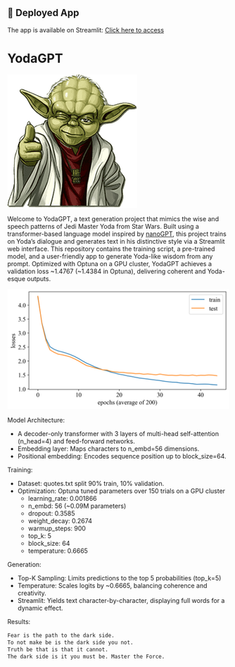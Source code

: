 ## 🚀 Deployed App

The app is available on Streamlit: [Click here to access](https://yodagpt.streamlit.app)

# YodaGPT
![alt text](https://github.com/danis-b/YodaGPT/blob/main/logo.png)

Welcome to YodaGPT, a text generation project that mimics the wise and  speech patterns of Jedi Master Yoda from Star Wars. Built using a transformer-based language model inspired by [nanoGPT](https://github.com/karpathy/nanoGPT), this project trains on Yoda’s dialogue and generates text in his distinctive style via a Streamlit web interface.
This repository contains the training script, a pre-trained model, and a user-friendly app to generate Yoda-like wisdom from any prompt. Optimized with Optuna on a GPU cluster, YodaGPT achieves a validation loss ~1.4767 (~1.4384 in Optuna), delivering coherent and Yoda-esque outputs.

![alt text](https://github.com/danis-b/YodaGPT/blob/main/Losses.png)

Model Architecture:
* A decoder-only transformer with 3 layers of  multi-head self-attention (n_head=4) and feed-forward networks. 
* Embedding layer: Maps characters to n_embd=56 dimensions.
* Positional embedding: Encodes sequence position up to block_size=64.

Training:
* Dataset: quotes.txt split 90% train, 10% validation.
* Optimization: Optuna tuned parameters over 150 trials on a GPU cluster
  * learning_rate: 0.001866
  * n_embd: 56 (~0.09M parameters)
  * dropout: 0.3585
  * weight_decay: 0.2674
  * warmup_steps: 900
  * top_k: 5
  * block_size: 64
  * temperature: 0.6665
    
Generation:
* Top-K Sampling: Limits predictions to the top 5 probabilities (top_k=5)
* Temperature: Scales logits by ~0.6665, balancing coherence and creativity.
* Streamlit: Yields text character-by-character, displaying full words for a dynamic effect.

Results:

```
Fear is the path to the dark side.
To not make be is the dark side you not.
Truth be that is that it cannot.
The dark side is it you must be. Master the Force.
```
